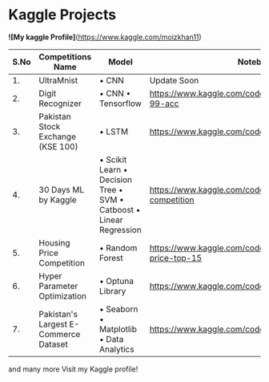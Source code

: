 # Kaggle Projects

**![My kaggle Profile]**(https://www.kaggle.com/moizkhan11)


| **S.No** | **Competitions Name** | **Model** | **Notebook Links** |
| ------------ | ------------- | ------------ | -------------|
| 1. | UltraMnist | • CNN | Update Soon |
| 2. | Digit Recognizer | • CNN • Tensorflow | https://www.kaggle.com/code/moizkhan11/digitrecognizer-99-acc |
| 3. | Pakistan Stock Exchange (KSE 100)  | • LSTM | https://www.kaggle.com/code/moizkhan11/pakistanstockexch |
| 4. | 30 Days ML by Kaggle | • Scikit Learn • Decision Tree • SVM • Catboost • Linear Regression | https://www.kaggle.com/code/moizkhan11/30-days-ml-competition |
| 5. | Housing Price Competition | • Random Forest | https://www.kaggle.com/code/moizkhan11/exercise-house-price-top-15 |
| 6. | Hyper Parameter Optimization | • Optuna Library | https://www.kaggle.com/code/moizkhan11/optuna |
| 7. | Pakistan's Largest E-Commerce Dataset | • Seaborn • Matplotlib • Data Analytics | https://www.kaggle.com/code/moizkhan11/ecommerce-v2-3 |

and many more Visit my Kaggle profile!
